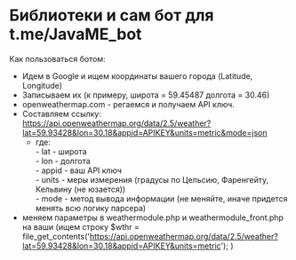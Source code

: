# Библиотеки и сам бот для t.me/JavaME_bot
Как пользоваться ботом:
- Идем в Google и ищем координаты вашего города (Latitude, Longitude)
- Записываем их (к примеру, широта = 59.45487 долгота = 30.46)
- openweathermap.com - регаемся и получаем API ключ.
- Составляем ссылку: https://api.openweathermap.org/data/2.5/weather?lat=59.93428&lon=30.18&appid=APIKEY&units=metric&mode=json
  - где:  
        - lat - широта  
        - lon - долгота  
        - appid - ваш API ключ  
        - units - меры измерения (градусы по Цельсию, Фаренгейту, Кельвину (не юзается))  
        - mode - метод вывода информации (не меняйте, иначе придется менять всю логику парсера)  
- меняем параметры в weathermodule.php и weathermodule_front.php на ваши (ищем строку $wthr = file_get_contents('https://api.openweathermap.org/data/2.5/weather?lat=59.93428&lon=30.18&appid=APIKEY&units=metric'); )
